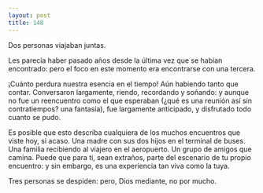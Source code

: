 ```yaml
---
layout: post
title: 148
---
```


Dos personas viajaban juntas.

Les parecía haber pasado años desde la última vez que se habían encontrado: pero el foco en este momento era encontrarse con una tercera.

¡Cuánto perdura nuestra esencia en el tiempo! Aún habiendo tanto que contar. Conversaron largamente, riendo, recordando y soñando: y aunque no fue un reencuentro como el que esperaban (¿qué es una reunión así sin contratiempos? una fantasía), fue largamente anticipado, y disfrutado todo cuanto se pudo.

Es posible que esto describa cualquiera de los muchos encuentros que viste hoy, si acaso. Una madre con sus dos hijos en el terminal de buses. Una familia recibiendo al viajero en el aeropuerto. Un grupo de amigos que camina. Puede que para ti, sean extraños, parte del escenario de tu propio encuentro: y sin embargo, es una experiencia tan viva como la tuya.

Tres personas se despiden: pero, Dios mediante, no por mucho.

